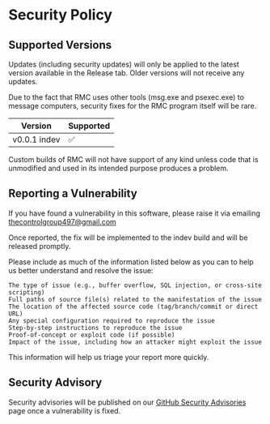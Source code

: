 # Security Policy

## Supported Versions

Updates (including security updates) will only be applied to the latest version available in the Release tab. Older versions will not receive any updates.

Due to the fact that RMC uses other tools (msg.exe and psexec.exe) to message computers, security fixes for the RMC program itself will be rare.

| Version    | Supported          |
| -------    | ------------------ |
| v0.0.1 indev | :white_check_mark: | 

Custom builds of RMC will not have support of any kind unless code that is unmodified and used in its intended purpose produces a problem.

## Reporting a Vulnerability

If you have found a vulnerability in this software, please raise it via emailing thecontrolgroup497@gmail.com

Once reported, the fix will be implemented to the indev build and will be released promptly.

Please include as much of the information listed below as you can to help us better understand and resolve the issue:

    The type of issue (e.g., buffer overflow, SQL injection, or cross-site scripting)
    Full paths of source file(s) related to the manifestation of the issue
    The location of the affected source code (tag/branch/commit or direct URL)
    Any special configuration required to reproduce the issue
    Step-by-step instructions to reproduce the issue
    Proof-of-concept or exploit code (if possible)
    Impact of the issue, including how an attacker might exploit the issue

This information will help us triage your report more quickly.

## Security Advisory

Security advisories will be published on our [GitHub Security Advisories](https://github.com/lloyd99901/RapidMessageCast/security/advisories) page once a vulnerability is fixed.
